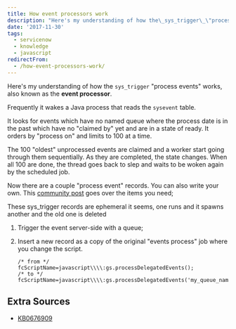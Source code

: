 ```yaml
---
title: How event processors work
description: "Here's my understanding of how the\_sys_trigger\_\"process events\" works, also known as the\_event processor.\r\n\r\nFrequently it wakes a Java process that reads th..."
date: '2017-11-30'
tags:
  - servicenow
  - knowledge
  - javascript
redirectFrom:
  - /how-event-processors-work/
---
```


<!--StartFragment-->

Here's my understanding of how the `sys_trigger` "process events" works, also known as the **event processor**.

Frequently it wakes a Java process that reads the `sysevent` table.

It looks for events which have no named queue where the process date is in the past which have no "claimed by" yet and are in a state of ready. It orders by "process on" and limits to 100 at a time.

The 100 "oldest" unprocessed events are claimed and a worker start going through them sequentially. As they are completed, the state changes. When all 100 are done, the thread goes back to slep and waits to be woken again by the scheduled job.

Now there are a couple "process event" records. You can also write your own. This [community post](https://community.servicenow.com/community?id=community_question&sys_id=db344b29dbd8dbc01dcaf3231f9619b4#874843) goes over the items you need;

These sys_trigger records are ephemeral it seems, one runs and it spawns another and the old one is deleted

1. Trigger the event server-side with a queue;
2. Insert a new record as a copy of the original "events process" job where you change the script.

   ```
   /* from */
   fcScriptName=javascript\\\\:gs.processDelegatedEvents();
   /* to */
   fcScriptName=javascript\\\\:gs.processDelegatedEvents('my_queue_name');
   ```



## Extra Sources

* [KB0676909](https://support.servicenow.com/kb?id=kb_article_view&sysparm_article=KB0676909)

<!--EndFragment-->